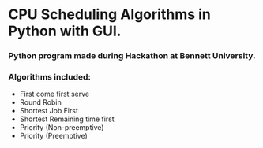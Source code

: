 # CPU Scheduling Algorithms in Python with GUI.

### Python program made during Hackathon at Bennett University.

### Algorithms included:
 - First come first serve
 - Round Robin
 - Shortest Job First
 - Shortest Remaining time first
 - Priority (Non-preemptive)
 - Priority (Preemptive)

